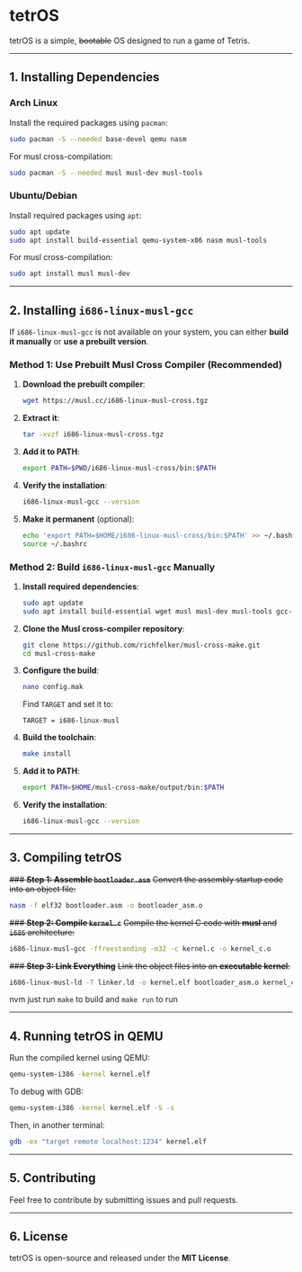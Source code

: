 # tetrOS

tetrOS is a simple, ~~bootable~~ OS designed to run a game of Tetris.

---

## **1. Installing Dependencies**

### **Arch Linux**
Install the required packages using `pacman`:
```bash
sudo pacman -S --needed base-devel qemu nasm
```
For musl cross-compilation:
```bash
sudo pacman -S --needed musl musl-dev musl-tools
```

### **Ubuntu/Debian**
Install required packages using `apt`:
```bash
sudo apt update
sudo apt install build-essential qemu-system-x86 nasm musl-tools
```
For musl cross-compilation:
```bash
sudo apt install musl musl-dev
```

---

## **2. Installing `i686-linux-musl-gcc`**

If `i686-linux-musl-gcc` is not available on your system, you can either **build it manually** or **use a prebuilt version**.

### **Method 1: Use Prebuilt Musl Cross Compiler (Recommended)**
1. **Download the prebuilt compiler**:
   ```bash
   wget https://musl.cc/i686-linux-musl-cross.tgz
   ```
2. **Extract it**:
   ```bash
   tar -xvzf i686-linux-musl-cross.tgz
   ```
3. **Add it to PATH**:
   ```bash
   export PATH=$PWD/i686-linux-musl-cross/bin:$PATH
   ```
4. **Verify the installation**:
   ```bash
   i686-linux-musl-gcc --version
   ```
5. **Make it permanent** (optional):
   ```bash
   echo 'export PATH=$HOME/i686-linux-musl-cross/bin:$PATH' >> ~/.bashrc
   source ~/.bashrc
   ```

### **Method 2: Build `i686-linux-musl-gcc` Manually**
1. **Install required dependencies**:
   ```bash
   sudo apt update
   sudo apt install build-essential wget musl musl-dev musl-tools gcc-multilib
   ```
2. **Clone the Musl cross-compiler repository**:
   ```bash
   git clone https://github.com/richfelker/musl-cross-make.git
   cd musl-cross-make
   ```
3. **Configure the build**:
   ```bash
   nano config.mak
   ```
   Find `TARGET` and set it to:
   ```
   TARGET = i686-linux-musl
   ```
4. **Build the toolchain**:
   ```bash
   make install
   ```
5. **Add it to PATH**:
   ```bash
   export PATH=$HOME/musl-cross-make/output/bin:$PATH
   ```
6. **Verify the installation**:
   ```bash
   i686-linux-musl-gcc --version
   ```

---

## **3. Compiling tetrOS**

~~### **Step 1: Assemble `bootloader.asm`**~~
~~Convert the assembly startup code into an object file:~~
```bash
nasm -f elf32 bootloader.asm -o bootloader_asm.o
```

~~### **Step 2: Compile `kernel.c`**~~
~~Compile the kernel C code with **musl** and `i686` architecture:~~
```bash
i686-linux-musl-gcc -ffreestanding -m32 -c kernel.c -o kernel_c.o
```

~~### **Step 3: Link Everything**~~
~~Link the object files into an **executable kernel**:~~
```bash
i686-linux-musl-ld -T linker.ld -o kernel.elf bootloader_asm.o kernel_c.o
```
nvm just run ``make`` to build and ``make run`` to run

---

## **4. Running tetrOS in QEMU**
Run the compiled kernel using QEMU:
```bash
qemu-system-i386 -kernel kernel.elf
```

To debug with GDB:
```bash
qemu-system-i386 -kernel kernel.elf -S -s
```
Then, in another terminal:
```bash
gdb -ex "target remote localhost:1234" kernel.elf
```

---

## **5. Contributing**
Feel free to contribute by submitting issues and pull requests.

---

## **6. License**
tetrOS is open-source and released under the **MIT License**.
